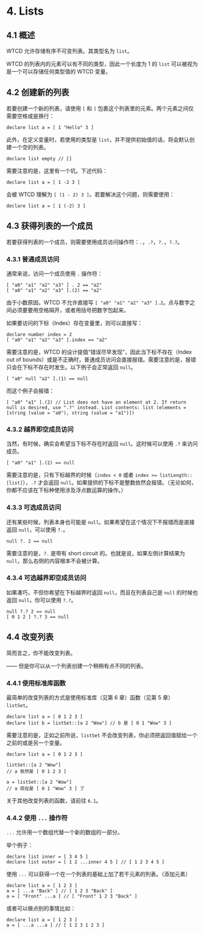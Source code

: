 # 4. Lists
## 4.1 概述
WTCD 允许存储有序不可变列表。其类型名为 `list`。

WTCD 的列表内的元素可以有不同的类型，因此一个长度为 1 的 `list` 可以被视为是一个可以存储任何类型值的 WTCD 变量。

## 4.2 创建新的列表
若要创建一个新的列表，请使用 `[` 和 `]` 包裹这个列表里的元素。两个元素之间仅需要空格或是换行：

```wtcd
declare list a = [ 1 "Hello" 3 ]
```

此外，在定义变量时，若使用的类型是 `list`，并不提供初始值的话，将会默认创建一个空的列表。

```wtcd
declare list empty // []
```

需要注意的是，这里有一个坑。下述代码：

```wtcd
declare list a = [ 1 -2 3 ]
```

会被 WTCD 理解为 `[ (1 - 2) 3 ]`。若要解决这个问题，则需要使用：

```wtcd
declare list a = [ 1 (-2) 3 ]
```

## 4.3 获得列表的一个成员
若要获得列表的一个成员，则需要使用成员访问操作符：`.`，`.?`，`?.`，`?.?`。

### 4.3.1 普通成员访问
通常来说，访问一个成员使用 `.` 操作符：

```wtcd
[ "a0" "a1" "a2" "a3" ] . 2 == "a2"
[ "a0" "a1" "a2" "a3" ].(2) == "a2"
```

由于小数原因，WTCD 不允许直接写 `[ "a0" "a1" "a2" "a3" ].2`。点与数字之间必须要要用空格隔开，或者用括号把数字包起来。

如果要访问的下标（Index）存在变量里，则可以直接写：
```wtcd
declare number index = 2
[ "a0" "a1" "a2" "a3" ].index == "a2"
```

需要注意的是，WTCD 的设计提倡“错误尽早发现”，因此当下标不存在（Index out of bounds）或是不正确时，普通成员访问会直接报错。需要注意的是，报错只会在下标不存在时发生。以下例子会正常返回 `null`。

```wtcd
[ "a0" null "a2" ].(1) == null
```

而这个例子会报错：

```wtcd
[ "a0" "a1" ].(2) // List does not have an element at 2. If return null is desired, use ".?" instead. List contents: list (elements = [string (value = "a0"), string (value = "a1")])
```

### 4.3.2 越界即空成员访问
当然，有时候，确实会希望当下标不存在时返回 `null`。这时候可以使用 `.?` 来访问成员。

```wtcd
[ "a0" "a1" ].(2) == null
```

需要注意的是，只有下标越界的时候（`index < 0` 或者 `index >= listLength::[list]`），`.?` 才会返回 `null`。如果提供的下标不是整数依然会报错。（无论如何，你都不应该在下标种使用涉及浮点数运算的操作。）

### 4.3.3 可选成员访问
还有某些时候，列表本身也可能是 `null`。如果希望在这个情况下不报错而是直接返回 `null`，可以使用 `?.`。

```wtcd
null ?. 2 == null
```

需要注意的是，`?.` 是带有 short circuit 的。也就是说，如果左侧计算结果为 `null`，那么右侧的内容根本不会被计算。

### 4.3.4 可选越界即空成员访问
如果凑巧，不但你希望在下标越界时返回 `null`，而且在列表自己是 `null` 的时候也返回 `null`，你可以使用 `?.?`。

```wtcd
null ?.? 2 == null
[ 0 1 2 ] ?.? 3 == null
```

## 4.4 改变列表
简而言之，你不能改变列表。

—— 但是你可以从一个列表创建一个稍稍有点不同的列表。

### 4.4.1 使用标准库函数
最简单的改变列表的方式是使用标准库（见第 6 章）函数（见第 5 章） `listSet`。

```wtcd
declare list a = [ 0 1 2 3 ]
declare list b = listSet::[a 2 "Wow"] // b 是 [ 0 1 "Wow" 3 ]
```

需要注意的是，正如之前所说，`listSet` 不会改变列表，你必须把返回值赋给一个之前的或是另一个变量。

```wtcd
declare list a = [ 0 1 2 3 ]

listSet::[a 2 "Wow"]
// a 依然是 [ 0 1 2 3 ]

a = listSet::[a 2 "Wow"]
// a 现在是 [ 0 1 "Wow" 3 ] 了
```

关于其他改变列表的函数，请前往 `6.1`。

### 4.4.2 使用 `...` 操作符
`...` 允许用一个数组代替一个新的数组的一部分。

举个例子：

```wtcd
declare list inner = [ 3 4 5 ]
declare list outer = [ 1 2 ...inner 4 5 ] // [ 1 2 3 4 5 ]
```

使用 `...` 可以获得一个在一个列表的基础上加了若干元素的列表。（添加元素）

```
declare list a = [ 1 2 3 ]
a = [ ...a "Back" ] // [ 1 2 3 "Back" ]
a = [ "Front" ...a ] // [ "Front" 1 2 3 "Back" ]
```

或者可以做点别的事情比如：

```
declare list a = [ 1 2 3 ]
a = [ ...a ...a ] // [ 1 2 3 1 2 3 ]
```

